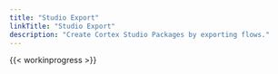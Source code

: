 ```yaml
---
title: "Studio Export"
linkTitle: "Studio Export"
description: "Create Cortex Studio Packages by exporting flows."
---
```


{{< workinprogress >}}
